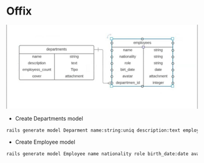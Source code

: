 # Offix

![erd_project](./public/erd.jpg)

- Create Departments model

```bash
rails generate model Deparment name:string:uniq description:text employess_count:integer cover
```

- Create Employee model

```bash
rails generate model Employee name nationality role birth_date:date avatar deparment:references
```
